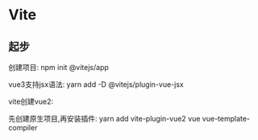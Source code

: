 # Vite
## 起步

创建项目: npm init @vitejs/app

vue3支持jsx语法: yarn add -D @vitejs/plugin-vue-jsx

vite创建vue2:

先创建原生项目,再安装插件: yarn add  vite-plugin-vue2 vue vue-template-compiler
